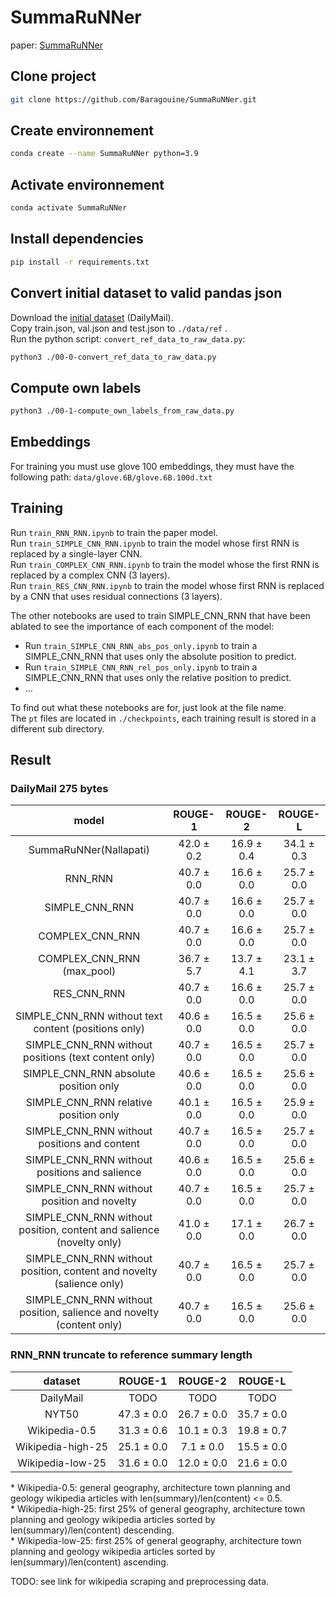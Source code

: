 # SummaRuNNer
paper: [SummaRuNNer](https://arxiv.org/pdf/1611.04230.pdf)

## Clone project
```bash
git clone https://github.com/Baragouine/SummaRuNNer.git
```

## Create environnement
```bash
conda create --name SummaRuNNer python=3.9
```

## Activate environnement
```bash
conda activate SummaRuNNer
```

## Install dependencies
```bash
pip install -r requirements.txt
```

## Convert initial dataset to valid pandas json
Download the [initial dataset](https://drive.google.com/file/d/1JgsboIAs__r6XfCbkDWgmberXJw8FBWE/view?usp=sharing) (DailyMail).  
Copy train.json, val.json and test.json to `./data/ref` .  
Run the python script: `convert_ref_data_to_raw_data.py`:
```bash
python3 ./00-0-convert_ref_data_to_raw_data.py
```

## Compute own labels
```bash
python3 ./00-1-compute_own_labels_from_raw_data.py
```

## Embeddings
For training you must use glove 100 embeddings, they must have the following path: `data/glove.6B/glove.6B.100d.txt`

## Training
Run `train_RNN_RNN.ipynb` to train the paper model.  
Run `train_SIMPLE_CNN_RNN.ipynb` to train the model whose first RNN is replaced by a single-layer CNN.  
Run `train_COMPLEX_CNN_RNN.ipynb` to train the model whose the first RNN is replaced by a complex CNN (3 layers).  
Run `train_RES_CNN_RNN.ipynb` to train the model whose first RNN is replaced by a CNN that uses residual connections (3 layers).  
  
The other notebooks are used to train SIMPLE_CNN_RNN that have been ablated to see the importance of each component of the model:
 * Run `train_SIMPLE_CNN_RNN_abs_pos_only.ipynb` to train a SIMPLE_CNN_RNN that uses only the absolute position to predict.  
 * Run `train_SIMPLE_CNN_RNN_rel_pos_only.ipynb` to train a SIMPLE_CNN_RNN that uses only the relative position to predict.
 * ...  
  
To find out what these notebooks are for, just look at the file name.  
The `pt` files are located in `./checkpoints`, each training result is stored in a different sub directory.  

## Result

### DailyMail 275 bytes
| model | ROUGE-1 | ROUGE-2 | ROUGE-L |  
|:-:    |:-:      |:-:      |:-:      |  
|SummaRuNNer(Nallapati)|42.0 &plusmn; 0.2|16.9 &plusmn; 0.4|34.1 &plusmn; 0.3|  
|RNN_RNN|40.7 &plusmn; 0.0|16.6 &plusmn; 0.0|25.7 &plusmn; 0.0|  
|SIMPLE_CNN_RNN|40.7 &plusmn; 0.0|16.6 &plusmn; 0.0|25.7 &plusmn; 0.0|  
|COMPLEX_CNN_RNN|40.7 &plusmn; 0.0|16.6 &plusmn; 0.0|25.7 &plusmn; 0.0|  
|COMPLEX_CNN_RNN (max_pool)|36.7 &plusmn; 5.7|13.7 &plusmn; 4.1|23.1 &plusmn; 3.7|  
|RES_CNN_RNN|40.7 &plusmn; 0.0|16.6 &plusmn; 0.0|25.7 &plusmn; 0.0|  
|SIMPLE_CNN_RNN without text content (positions only)|40.6 &plusmn; 0.0|16.5 &plusmn; 0.0|25.6 &plusmn; 0.0|  
|SIMPLE_CNN_RNN without positions (text content only)|40.7 &plusmn; 0.0|16.5 &plusmn; 0.0|25.7 &plusmn; 0.0|  
|SIMPLE_CNN_RNN absolute position only|40.6 &plusmn; 0.0|16.5 &plusmn; 0.0|25.6 &plusmn; 0.0|  
|SIMPLE_CNN_RNN relative position only|40.1 &plusmn; 0.0|16.5 &plusmn; 0.0|25.9 &plusmn; 0.0|  
|SIMPLE_CNN_RNN without positions and content|40.7 &plusmn; 0.0|16.5 &plusmn; 0.0|25.7 &plusmn; 0.0|  
|SIMPLE_CNN_RNN without positions and salience|40.6 &plusmn; 0.0|16.5 &plusmn; 0.0|25.6 &plusmn; 0.0|  
|SIMPLE_CNN_RNN without position and novelty|40.7 &plusmn; 0.0|16.5 &plusmn; 0.0|25.7 &plusmn; 0.0|  
|SIMPLE_CNN_RNN without position, content and salience (novelty only)|41.0 &plusmn; 0.0|17.1 &plusmn; 0.0|26.7 &plusmn; 0.0|  
|SIMPLE_CNN_RNN without position, content and novelty (salience only)|40.7 &plusmn; 0.0|16.5 &plusmn; 0.0|25.7 &plusmn; 0.0|  
|SIMPLE_CNN_RNN without position, salience and novelty (content only)|40.7 &plusmn; 0.0|16.5 &plusmn; 0.0|25.6 &plusmn; 0.0|

### RNN_RNN truncate to reference summary length
| dataset | ROUGE-1 | ROUGE-2 | ROUGE-L |  
|:-:      |:-:      |:-:      |:-:      |  
| DailyMail | TODO | TODO | TODO |  
| NYT50 |47.3 &plusmn; 0.0|26.7 &plusmn; 0.0|35.7 &plusmn; 0.0|  
| Wikipedia-0.5 |31.3 &plusmn; 0.6|10.1 &plusmn; 0.3|19.8 &plusmn; 0.7|  
| Wikipedia-high-25 |25.1 &plusmn; 0.0|7.1 &plusmn; 0.0|15.5 &plusmn; 0.0|  
| Wikipedia-low-25 |31.6 &plusmn; 0.0|12.0 &plusmn; 0.0|21.6 &plusmn; 0.0|  

&ast; Wikipedia-0.5: general geography, architecture town planning and geology wikipedia articles with len(summary)/len(content) <= 0.5.  
&ast; Wikipedia-high-25: first 25% of general geography, architecture town planning and geology wikipedia articles sorted by len(summary)/len(content) descending.  
&ast; Wikipedia-low-25: first 25% of general geography, architecture town planning and geology wikipedia articles sorted by len(summary)/len(content) ascending.  

TODO: see link for wikipedia scraping and preprocessing data.
